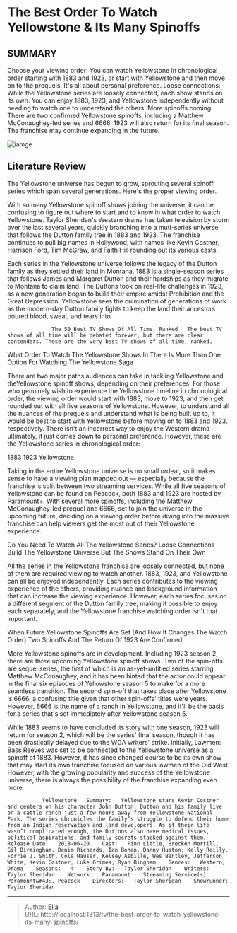 # The Best Order To Watch Yellowstone &amp; Its Many Spinoffs


## SUMMARY 



  Choose your viewing order: You can watch Yellowstone in chronological order starting with 1883 and 1923, or start with Yellowstone and then move on to the prequels. It&#39;s all about personal preference.   Loose connections: While the Yellowstone series are loosely connected, each show stands on its own. You can enjoy 1883, 1923, and Yellowstone independently without needing to watch one to understand the others.   More spinoffs coming: There are two confirmed Yellowstone spinoffs, including a Matthew McConaughey-led series and 6666. 1923 will also return for its final season. The franchise may continue expanding in the future.  

![iamge](https://static1.srcdn.com/wordpress/wp-content/uploads/2023/01/what-order-watch-yellowstone-spinoff-series.jpg)

## Literature Review
The Yellowstone universe has begun to grow, sprouting several spinoff series which span several generations. Here&#39;s the proper viewing order. 




With so many Yellowstone spinoff shows joining the universe, it can be confusing to figure out where to start and to know in what order to watch Yellowstone. Taylor Sheridan&#39;s Western drama has taken television by storm over the last several years, quickly branching into a muti-series universe that follows the Dutton family tree in 1883 and 1923. The franchise continues to pull big names in Hollywood, with names like Kevin Costner, Harrison Ford, Tim McGraw, and Faith Hill rounding out its various casts.




Each series in the Yellowstone universe follows the legacy of the Dutton family as they settled their land in Montana. 1883 is a single-season series that follows James and Margaret Dutton and their hardships as they migrate to Montana to claim land. The Duttons took on real-life challenges in 1923, as a new generation began to build their empire amidst Prohibition and the Great Depression. Yellowstone sees the culmination of generations of work as the modern-day Dutton family fights to keep the land their ancestors poured blood, sweat, and tears into.

                  The 50 Best TV Shows Of All Time, Ranked   The best TV shows of all time will be debated forever, but there are clear contenders. These are the very best TV shows of all time, ranked.    


 What Order To Watch The Yellowstone Shows In 
There Is More Than One Option For Watching The Yellowstone Saga
          




There are two major paths audiences can take in tackling Yellowstone and theYellowstone spinoff shows, depending on their preferences. For those who genuinely wish to experience the Yellowstone timeline in chronological order, the viewing order would start with 1883, move to 1923, and then get rounded out with all five seasons of Yellowstone. However, to understand all the nuances of the prequels and understand what is being built up to, it would be best to start with Yellowstone before moving on to 1883 and 1923, respectively. There isn&#39;t an incorrect way to enjoy the Western drama — ultimately, it just comes down to personal preference. However, these are the Yellowstone series in chronological order:

  1883   1923   Yellowstone  

Taking in the entire Yellowstone universe is no small ordeal, so it makes sense to have a viewing plan mapped out — especially because the franchise is split between two streaming services. While all five seasons of Yellowstone can be found on Peacock, both 1883 and 1923 are hosted by Paramount&#43;. With several more spinoffs, including the Matthew McConaughey-led prequel and 6666, set to join the universe in the upcoming future, deciding on a viewing order before diving into the massive franchise can help viewers get the most out of their Yellowstone experience.






 Do You Need To Watch All The Yellowstone Series? 
Loose Connections Build The Yellowstone Universe But The Shows Stand On Their Own
         

All the series in the Yellowstone franchise are loosely connected, but none of them are required viewing to watch another. 1883, 1923, and Yellowstone can all be enjoyed independently. Each series contributes to the viewing experience of the others, providing nuance and background information that can increase the viewing experience. However, each series focuses on a different segment of the Dutton family tree, making it possible to enjoy each separately, and the Yellowstone franchise watching order isn&#39;t that important.



 When Future Yellowstone Spinoffs Are Set (And How It Changes The Watch Order) 
Two Spinoffs And The Return Of 1923 Are Confirmed
          




More Yellowstone spinoffs are in development. Including 1923 season 2, there are three upcoming Yellowstone spinoff shows. Two of the spin-offs are sequel series, the first of which is an as-yet-untitled series starring Matthew McConaughey, and it has been hinted that the actor could appear in the final six episodes of Yellowstone season 5 to make for a more seamless transition. The second spin-off that takes place after Yellowstone is 6666, a confusing title given that other spin-offs&#39; titles were years. However, 6666 is the name of a ranch in Yellowstone, and it&#39;ll be the basis for a series that&#39;s set immediately after Yellowstone season 5.

While 1883 seems to have concluded its story with one season, 1923 will return for season 2, which will be the series&#39; final season, though it has been drastically delayed due to the WGA writers&#39; strike. Initially, Lawmen: Bass Reeves was set to be connected to the Yellowstone universe as a spinoff of 1883. However, it has since changed course to be its own show that may start its own franchise focused on various lawmen of the Old West. However, with the growing popularity and success of the Yellowstone universe, there is always the possibility of the franchise expanding even more.




               Yellowstone   Summary:   Yellowstone stars Kevin Costner and centers on his character John Dutton. Dutton and his family live on a cattle ranch just a few hours away from Yellowstone National Park. The series chronicles the family’s struggle to defend their home from an Indian reservation and land developers. As if their life wasn’t complicated enough, the Duttons also have medical issues, political aspirations, and family secrets stacked against them.    Release Date:   2018-06-20    Cast:   Finn Little, Brecken Merrill, Gil Birmingham, Denim Richards, Ian Bohen, Danny Huston, Kelly Reilly, Forrie J. Smith, Cole Hauser, Kelsey Asbille, Wes Bentley, Jefferson White, Kevin Costner, Luke Grimes, Ryan Bingham    Genres:   Western, Drama    Seasons:   4    Story By:   Taylor Sheridan    Writers:   Taylor Sheridan    Network:   Paramount    Streaming Service(s):   Paramount&#43;, Peacock    Directors:   Taylor Sheridan    Showrunner:   Taylor Sheridan      

---

> Author: [Ella](https://instagram.hk.cn/)  
> URL: http://localhost:1313/tv/the-best-order-to-watch-yellowstone-its-many-spinoffs/  

